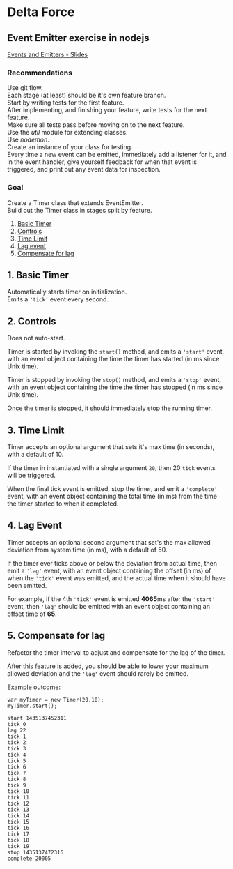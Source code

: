 # Delta Force
## Event Emitter exercise in nodejs

[Events and Emitters - Slides](http://slides.com/theremix/events-and-emitters)

### Recommendations
Use git flow.  
Each stage (at least) should be it's own feature branch.  
Start by writing tests for the first feature.  
After implementing, and finishing your feature, write tests for the next feature.  
Make sure all tests pass before moving on to the next feature.  
Use the _util_ module for extending classes.  
Use _nodemon_.  
Create an instance of your class for testing.  
Every time a new event can be emitted, immediately add a listener for it, and in the event handler, give yourself feedback for when that event is triggered, and print out any event data for inspection.  

### Goal
Create a Timer class that extends EventEmitter.  
Build out the Timer class in stages split by feature.  

1. [Basic Timer](#1-basic-timer)
2. [Controls](#2-controls)
3. [Time Limit](#3-time-limit)
4. [Lag event](#4-lag-event)
5. [Compensate for lag](#5-compensate-for-lag)

## 1. Basic Timer
Automatically starts timer on initialization.  
Emits a `'tick'` event every second.

## 2. Controls
Does not auto-start.  

Timer is started by invoking the `start()` method,
and emits a `'start'` event, with an event object containing the time the timer has started (in ms since Unix time).

Timer is stopped by invoking the `stop()` method,
and emits a `'stop'` event, with an event object containing the time the timer has stopped (in ms since Unix time).

Once the timer is stopped, it should immediately stop the running timer.

## 3. Time Limit
Timer accepts an optional argument that sets it's max time (in seconds), with a default of 10.  

If the timer in instantiated with a single argument `20`, then 20 `tick` events will be triggered.

When the final tick event is emitted, stop the timer, and emit a `'complete'` event, with an event object containing the total time (in ms) from the time the timer started to when it completed.

## 4. Lag Event
Timer accepts an optional second argument that set's the max allowed deviation from system time (in ms), with a default of 50.

If the timer ever ticks above or below the deviation from actual time, then emit a `'lag'` event, with an event object containing the offset (in ms) of when the `'tick'` event was emitted, and the actual time when it should have been emitted.

For example, if the 4th `'tick'` event is emitted **4065**ms after the `'start'` event, then `'lag'` should be emitted with an event object containing an offset time of **65**.

## 5. Compensate for lag
Refactor the timer interval to adjust and compensate for the lag of the timer.

After this feature is added, you should be able to lower your maximum allowed deviation and the `'lag'` event should rarely be emitted.

Example outcome:
```
var myTimer = new Timer(20,10);
myTimer.start();
```
```
start 1435137452311
tick 0
lag 22
tick 1
tick 2
tick 3
tick 4
tick 5
tick 6
tick 7
tick 8
tick 9
tick 10
tick 11
tick 12
tick 13
tick 14
tick 15
tick 16
tick 17
tick 18
tick 19
stop 1435137472316
complete 20005
```
